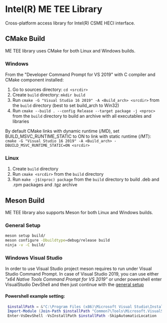 # Intel(R) ME TEE Library

Cross-platform access library for Intel(R) CSME HECI interface.

## CMake Build

ME TEE library uses CMake for both Linux and Windows builds.

### Windows

From the "Developer Command Prompt for VS 2019" with C compiler and CMake component installed:

1. Go to sources directory: `cd <srcdir>`
2. Create `build` directory: `mkdir build`
3. Run `cmake -G "Visual Studio 16 2019" -A <Build_arch> <srcdir>` from the `build` directory (best to set build_arch to Win32)
4. Run `cmake --build . --config Release --target package -j <nproc>` from the `build` directory to build an archive with all executables and libraries

By default CMake links with dynamic runtime (/MD), set BUILD_MSVC_RUNTIME_STATIC to ON to link with static runtime (/MT):
`cmake -G "Visual Studio 16 2019" -A <Build_arch> -DBUILD_MSVC_RUNTIME_STATIC=ON <srcdir>`

### Linux

1. Create `build` directory
2. Run `cmake <srcdir>` from the `build` directory
3. Run `make -j$(nproc) package` from the `build` directory to build .deb and .rpm packages and .tgz archive


## Meson Build

ME TEE library also supports Meson  for both Linux and Windows builds.

### General Setup

```sh
meson setup build/
meson configure -Dbuildtype=debug/release build
ninja -v -C build/
```

### Windows Visual Studio

In order to use Visual Studio project meson requires to run under Visual Studio Command Prompt.
In case of Visual Studio 2019, you can use either *"x64 Native Tools Command Prompt for VS 2019"*
or under powershell enter VisualStudio DevShell and then just continue with the [general setup](#general-setup)

#### Powershell example setting:

```powershell
 $installPath = &"C:\Program Files (x86)\Microsoft Visual Studio\Installer\vswhere.exe" -version 16.0 -property installationpath
 Import-Module (Join-Path $installPath "Common7\Tools\Microsoft.VisualStudio.DevShell.dll")
 Enter-VsDevShell -VsInstallPath $installPath -SkipAutomaticLocation
```
